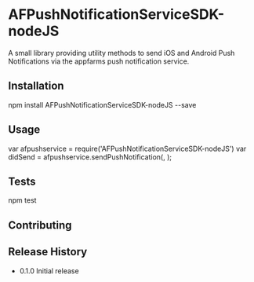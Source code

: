 AFPushNotificationServiceSDK-nodeJS
=========

A small library providing utility methods to send iOS and Android Push Notifications via the appfarms push notification service.

## Installation

  npm install AFPushNotificationServiceSDK-nodeJS --save

## Usage

  var afpushservice = require('AFPushNotificationServiceSDK-nodeJS')
  var didSend = afpushservice.sendPushNotification(<apiKey>, <filterDictionar>);


## Tests

  npm test

## Contributing


## Release History

* 0.1.0 Initial release